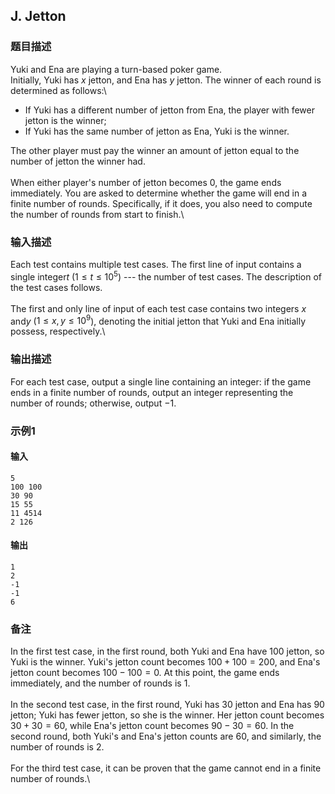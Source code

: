 ## J. Jetton

### 题目描述

Yuki and Ena are playing a turn-based poker game.\
Initially, Yuki has $x$ jetton, and Ena has $y$ jetton. The winner of each round is
determined as follows:\
- If Yuki has a different number of jetton from Ena, the player with
    fewer jetton is the winner;
- If Yuki has the same number of jetton as Ena, Yuki is the winner.

The other player must pay the winner an amount of jetton equal to the
number of jetton the winner had.\
\
When either player\'s number of jetton becomes $0$, the game ends immediately. You are asked
to determine whether the game will end in a finite number of rounds.
Specifically, if it does, you also need to compute the number of rounds
from start to finish.\

### 输入描述

Each test contains multiple test cases. The first line of input contains
a single integer$t$ ($1 \leq t \leq 10^5$) --- the number of test
cases. The description of the test cases follows.\
\
The first and only line of input of each test case contains two integers $x$ and$y$ ($1 \leq x, y \leq 10^9$), denoting the
initial jetton that Yuki and Ena initially possess, respectively.\

### 输出描述

For each test case, output a single line containing an integer: if the
game ends in a finite number of rounds, output an integer representing
the number of rounds; otherwise, output $-1$.

### 示例1

#### 输入

```plain
5
100 100
30 90
15 55
11 4514
2 126
```

#### 输出

```plain
1
2
-1
-1
6
```

### 备注

In the first test case, in the first round, both Yuki and Ena have $100$ jetton, so Yuki is the winner. Yuki\'s
jetton count becomes $100 + 100 = 200$, and
Ena\'s jetton count becomes $100 - 100 = 0$.
At this point, the game ends immediately, and the number of rounds is $1$.\
\
In the second test case, in the first round, Yuki has $30$ jetton and Ena has $90$ jetton; Yuki has fewer jetton, so she is
the winner. Her jetton count becomes $30 + 30 = 60$, while Ena\'s jetton count
becomes $90 - 30 = 60$. In the second round,
both Yuki\'s and Ena\'s jetton counts are $60$, and similarly, the number of rounds is $2$.\
\
For the third test case, it can be proven that the game cannot end in a
finite number of rounds.\

